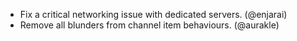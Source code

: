 - Fix a critical networking issue with dedicated servers. (@enjarai)
- Remove all blunders from channel item behaviours. (@aurakle)

